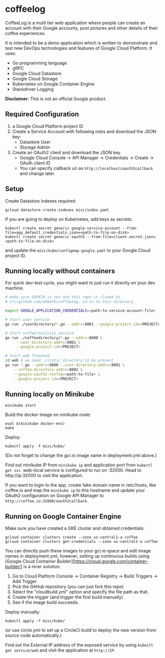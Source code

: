 # coffeelog

CoffeeLog is a multi tier web application where people can create an account
with their Google accounts, post pictures and other details of their coffee
experiences.

It is intended to be a demo application which is written to demonstrate and
test new DevOps technologies and features of Google Cloud Platform. It uses:

- Go programming language
- gRPC
- Google Cloud Datastore
- Google Cloud Storage
- Kubernetes on Google Container Engine
- Stackdriver Logging

**Disclaimer:** This is not an official Google product.

## Required Configuration

1. a Google Cloud Platform project ID
1. Create a Service Account with following roles and download the JSON key:
    - Datastore User
    - Storage Admin
1. Create an OAuth2 client and download the JSON key.
    - Google Cloud Console &rarr; API Manager &rarr; Credentials &rarr; Create &rarr; OAuth client ID
    - You can specify callback uri as `http://localhost/oauth2callback` and change later.

## Setup

Create Datastore indexes required:

    gcloud datastore create-indexes misc/index.yaml

If you are going to deploy on Kubernetes, add keys as secrets:

    kubectl create secret generic google-service-account --from-file=app_default_credentials.json=<path-to-file-on-disk>
    kubectl create secret generic oauth2 --from-file=client-secret.json=<path-to-file-on-disk>

and update the `misc/kube/configmap-google.yaml` to your Google Cloud project ID.

## Running locally without containers

For quick dev-test cycle, you might want to just run it directly on your dev
machine.

```sh
# make sure GOPATH is set and this repo is cloned to
# src/github.com/ahmetb/coffeelog. cd in to this directory.

export GOOGLE_APPLICATION_CREDENTIALS=<path-to-service-account-file>

# Start user service
go run ./userdirectory/*.go --addr=:8001 --google-project-id=<PROJECT> 

# Start coffee/activity service
go run ./coffeedirectory/*.go --addr=:8000 \
     --user-directory-addr=:8001 \
     --google-project-id=<PROJECT>

# Start web frontend
cd web # we need ./static directory to be present
go run *.go --addr=:8000 --user-directory-addr=:8001 \
    --coffee-directory-addr=:8002 \
    --google-oauth2-config=<path-to-file> \
    --google-project-id=<PROJECT>
```

## Running locally on Minikube

    minikube start

Build the docker image on minikube node:

    eval $(minikube docker-env)
    make

Deploy:

    kubectl apply -f misc/kube/

(Do not forget to change the gcr.io image name in deployment.yml above.)

Find out minikube IP from `minikube ip` and application port from `kubectl get
svc`. web-local service is configured to run on :32000. Head to http://ip:32000
to visit the application.

If you want to login to the app, create fake domain name in /etc/hosts, like
coffee.io and map the `minikube ip` to this hostname and update your OAuth2
configuration on Google API Manager to `http://coffee.io:32000/oauth2callback`.

## Running on Google Container Engine

Make sure you have created a GKE cluster and obtained credentials:

    gcloud container clusters create --zone us-central1-a coffee
    gcloud container clusters get-credentials --zone us-central1-a coffee 

You can directly push these images to your gcr.io space and edit image names in
deployment.yml, however, setting up continuous builds using [Google Cloud
Container Builder][https://cloud.google.com/container-builder/] is a nicer
solution:

1. Go to Cloud Platform Console &rarr; Container Registry &rarr; Build Triggers
   &rarr; Add Trigger
1. Pick the GitHub repository (you can just fork this repo)
1. Select the "cloudbuild.yml" option and specify the file path as that.
1. Create the trigger (and trigger the first build manually)
1. See if the image build succeeds.

Deploy manually:

    kubectl apply -f misc/kube/

(or use circle.yml to set up a CircleCI build to deploy the new version from
source code automatically.)

Find out the External IP address of the exposed service by using
`kubectl get service/web` and visit the application at `http://IP`.
